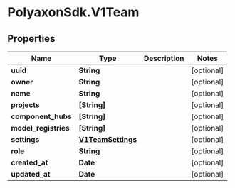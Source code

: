 # PolyaxonSdk.V1Team

## Properties

Name | Type | Description | Notes
------------ | ------------- | ------------- | -------------
**uuid** | **String** |  | [optional] 
**owner** | **String** |  | [optional] 
**name** | **String** |  | [optional] 
**projects** | **[String]** |  | [optional] 
**component_hubs** | **[String]** |  | [optional] 
**model_registries** | **[String]** |  | [optional] 
**settings** | [**V1TeamSettings**](V1TeamSettings.md) |  | [optional] 
**role** | **String** |  | [optional] 
**created_at** | **Date** |  | [optional] 
**updated_at** | **Date** |  | [optional] 


